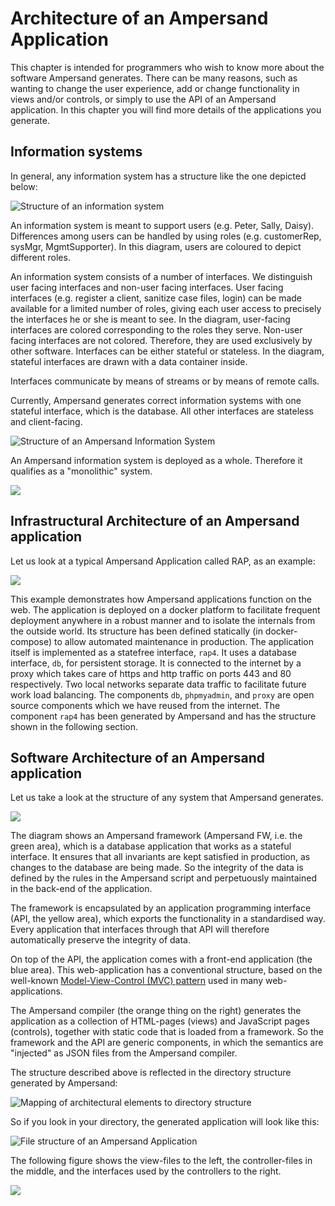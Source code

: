 # Architecture of an Ampersand Application

This chapter is intended for programmers who wish to know more about the software Ampersand generates. There can be many reasons, such as wanting to change the user experience, add or change functionality in views and/or controls, or simply to use the API of an Ampersand application. In this chapter you will find more details of the applications you generate.

## Information systems

In general, any information system has a structure like the one depicted below:

![Structure of an information system](<../assets/Structure of an information system.svg>)

An information system is meant to support users (e.g. Peter, Sally, Daisy). Differences among users can be handled by using roles (e.g. customerRep, sysMgr, MgmtSupporter). In this diagram, users are coloured to depict different roles.

An information system consists of a number of interfaces. We distinguish user facing interfaces and non-user facing interfaces. User facing interfaces (e.g. register a client, sanitize case files, login) can be made available for a limited number of roles, giving each user access to precisely the interfaces he or she is meant to see. In the diagram, user-facing interfaces are colored corresponding to the roles they serve. Non-user facing interfaces are not colored. Therefore, they are used exclusively by other software. Interfaces can be either stateful or stateless. In the diagram, stateful interfaces are drawn with a data container inside.

Interfaces communicate by means of streams or by means of remote calls.

Currently, Ampersand generates correct information systems with one stateful interface, which is the database. All other interfaces are stateless and client-facing.

![Structure of an Ampersand Information System](<../assets/Monolithic Information System.svg>)

An Ampersand information system is deployed as a whole. Therefore it qualifies as a "monolithic" system.

![](<../assets/untitled-diagram-4.png>)

## Infrastructural Architecture of an Ampersand application

Let us look at a typical Ampersand Application called RAP, as an example:

![](<../assets/docker-compose (2).png>)

This example demonstrates how Ampersand applications function on the web. The application is deployed on a docker platform to facilitate frequent deployment anywhere in a robust manner and to isolate the internals from the outside world. Its structure has been defined statically (in docker-compose) to allow automated maintenance in production. The application itself is implemented as a statefree interface, `rap4`. It uses a database interface, `db`, for persistent storage. It is connected to the internet by a proxy which takes care of https and http traffic on ports 443 and 80 respectively. Two local networks separate data traffic to facilitate future work load balancing. The components `db`, `phpmyadmin`, and `proxy` are open source components which we have reused from the internet. The component `rap4` has been generated by Ampersand and has the structure shown in the following section.

## Software Architecture of an Ampersand application

Let us take a look at the structure of any system that Ampersand generates.

![](../assets/untitled-diagram-3.png)

The diagram shows an Ampersand framework (Ampersand FW, i.e. the green area), which is a database application that works as a stateful interface. It ensures that all invariants are kept satisfied in production, as changes to the database are being made. So the integrity of the data is defined by the rules in the Ampersand script and perpetuously maintained in the back-end of the application.

The framework is encapsulated by an application programming interface (API, the yellow area), which exports the functionality in a standardised way. Every application that interfaces through that API will therefore automatically preserve the integrity of data.

On top of the API, the application comes with a front-end application (the blue area). This web-application has a conventional structure, based on the well-known [Model-View-Control (MVC) pattern](https://en.wikipedia.org/wiki/Model%E2%80%93view%E2%80%93controller) used in many web-applications.

The Ampersand compiler (the orange thing on the right) generates the application as a collection of HTML-pages (views) and JavaScript pages (controls), together with static code that is loaded from a framework. So the framework and the API are generic components, in which the semantics are "injected" as JSON files from the Ampersand compiler.

The structure described above is reflected in the directory structure generated by Ampersand:

![Mapping of architectural elements to directory structure](<../assets/untitled-diagram-5.png>)

So if you look in your directory, the generated application will look like this:

![File structure of an Ampersand Application](<../assets/Directory structure.png>)

The following figure shows the view-files to the left, the controller-files in the middle, and the interfaces used by the controllers to the right.

![](../assets/views\_controllers\_interfaces.png)
